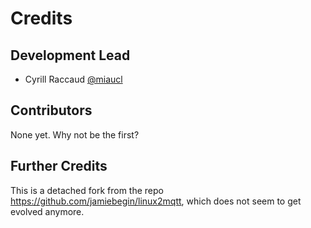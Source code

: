 # Credits

## Development Lead

* Cyrill Raccaud [@miaucl](https://github.com/miaucl)
  
## Contributors

None yet. Why not be the first?

## Further Credits

This is a detached fork from the repo <https://github.com/jamiebegin/linux2mqtt>, which does not seem to get evolved anymore.
